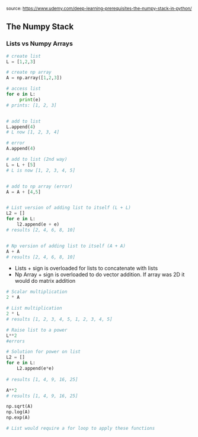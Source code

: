 <sup>source: https://www.udemy.com/deep-learning-prerequisites-the-numpy-stack-in-python/</sup>
## The Numpy Stack 
### Lists vs Numpy Arrays
```python
# create list
L = [1,2,3]

# create np array
A = np.array([1,2,3])

# access list
for e in L:
     print(e)
# prints: [1, 2, 3]


# add to list
L.append(4)
# L now [1, 2, 3, 4]

# error
A.append(4)

# add to list (2nd way)
L = L + [5]
# L is now [1, 2, 3, 4, 5]


# add to np array (error)
A = A + [4,5]


# List version of adding list to itself (L + L)
L2 = []
for e in L:
    l2.append(e + e)
# results [2, 4, 6, 8, 10]


# Np version of adding list to itself (A + A)
A + A
# results [2, 4, 6, 8, 10]
```

- Lists + sign is overloaded for lists to concatenate with lists
- Np Array + sign is overloaded to do vector addition. If array was 2D it would do matrix addition

```python
# Scalar multiplication
2 * A

# List multiplication
2 * L
# results [1, 2, 3, 4, 5, 1, 2, 3, 4, 5]

# Raise list to a power
L**2
#errors

# Solution for power on list
L2 = []
for e in L:
    L2.append(e*e)
    
# results [1, 4, 9, 16, 25] 

A**2
# results [1, 4, 9, 16, 25] 

np.sqrt(A)
np.log(A)
np.exp(A)

# List would require a for loop to apply these functions

```
